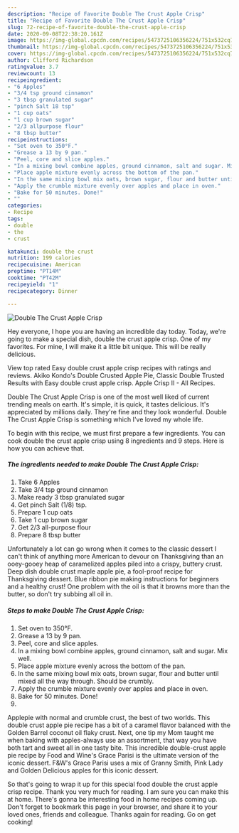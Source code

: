 ```yaml
---
description: "Recipe of Favorite Double The Crust Apple Crisp"
title: "Recipe of Favorite Double The Crust Apple Crisp"
slug: 72-recipe-of-favorite-double-the-crust-apple-crisp
date: 2020-09-08T22:38:20.161Z
image: https://img-global.cpcdn.com/recipes/5473725106356224/751x532cq70/double-the-crust-apple-crisp-recipe-main-photo.jpg
thumbnail: https://img-global.cpcdn.com/recipes/5473725106356224/751x532cq70/double-the-crust-apple-crisp-recipe-main-photo.jpg
cover: https://img-global.cpcdn.com/recipes/5473725106356224/751x532cq70/double-the-crust-apple-crisp-recipe-main-photo.jpg
author: Clifford Richardson
ratingvalue: 3.7
reviewcount: 13
recipeingredient:
- "6 Apples"
- "3/4 tsp ground cinnamon"
- "3 tbsp granulated sugar"
- "pinch Salt 18 tsp"
- "1 cup oats"
- "1 cup brown sugar"
- "2/3 allpurpose flour"
- "8 tbsp butter"
recipeinstructions:
- "Set oven to 350°F."
- "Grease a 13 by 9 pan."
- "Peel, core and slice apples."
- "In a mixing bowl combine apples, ground cinnamon, salt and sugar. Mix well."
- "Place apple mixture evenly across the bottom of the pan."
- "In the same mixing bowl mix oats, brown sugar, flour and butter until mixed all the way through. Should be crumbly."
- "Apply the crumble mixture evenly over apples and place in oven."
- "Bake for 50 minutes. Done!"
- ""
categories:
- Recipe
tags:
- double
- the
- crust

katakunci: double the crust 
nutrition: 199 calories
recipecuisine: American
preptime: "PT14M"
cooktime: "PT42M"
recipeyield: "1"
recipecategory: Dinner

---
```



![Double The Crust Apple Crisp](https://img-global.cpcdn.com/recipes/5473725106356224/751x532cq70/double-the-crust-apple-crisp-recipe-main-photo.jpg)

Hey everyone, I hope you are having an incredible day today. Today, we're going to make a special dish, double the crust apple crisp. One of my favorites. For mine, I will make it a little bit unique. This will be really delicious.

View top rated Easy double crust apple crisp recipes with ratings and reviews. Akiko Kondo&#39;s Double Crusted Apple Pie, Classic Double Trusted Results with Easy double crust apple crisp. Apple Crisp II - All Recipes.

Double The Crust Apple Crisp is one of the most well liked of current trending meals on earth. It's simple, it is quick, it tastes delicious. It's appreciated by millions daily. They're fine and they look wonderful. Double The Crust Apple Crisp is something which I've loved my whole life.


To begin with this recipe, we must first prepare a few ingredients. You can cook double the crust apple crisp using 8 ingredients and 9 steps. Here is how you can achieve that.

##### The ingredients needed to make Double The Crust Apple Crisp:

1. Take 6 Apples
1. Take 3/4 tsp ground cinnamon
1. Make ready 3 tbsp granulated sugar
1. Get pinch Salt (1/8) tsp.
1. Prepare 1 cup oats
1. Take 1 cup brown sugar
1. Get 2/3 all-purpose flour
1. Prepare 8 tbsp butter


Unfortunately a lot can go wrong when it comes to the classic dessert I can&#39;t think of anything more American to devour on Thanksgiving than an ooey-gooey heap of caramelized apples piled into a crispy, buttery crust. Deep dish double crust maple apple pie, a fool-proof recipe for Thanksgiving dessert. Blue ribbon pie making instructions for beginners and a healthy crust! One problem with the oil is that it browns more than the butter, so don&#39;t try subbing all oil in. 

##### Steps to make Double The Crust Apple Crisp:

1. Set oven to 350°F.
1. Grease a 13 by 9 pan.
1. Peel, core and slice apples.
1. In a mixing bowl combine apples, ground cinnamon, salt and sugar. Mix well.
1. Place apple mixture evenly across the bottom of the pan.
1. In the same mixing bowl mix oats, brown sugar, flour and butter until mixed all the way through. Should be crumbly.
1. Apply the crumble mixture evenly over apples and place in oven.
1. Bake for 50 minutes. Done!
1. 


Applepie with normal and crumble crust, the best of two worlds. This double crust apple pie recipe has a bit of a caramel flavor balanced with the Golden Barrel coconut oil flaky crust. Next, one tip my Mom taught me when baking with apples-always use an assortment, that way you have both tart and sweet all in one tasty bite. This incredible double-crust apple pie recipe by Food and Wine&#39;s Grace Parisi is the ultimate version of the iconic dessert. F&amp;W&#39;s Grace Parisi uses a mix of Granny Smith, Pink Lady and Golden Delicious apples for this iconic dessert. 

So that's going to wrap it up for this special food double the crust apple crisp recipe. Thank you very much for reading. I am sure you can make this at home. There's gonna be interesting food in home recipes coming up. Don't forget to bookmark this page in your browser, and share it to your loved ones, friends and colleague. Thanks again for reading. Go on get cooking!
